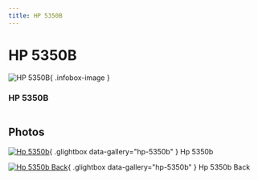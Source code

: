 ```yaml
---
title: HP 5350B
---
```


# HP 5350B

<div class="infobox" markdown>

![HP 5350B](./img/HP_5350B.png){ .infobox-image }

### HP 5350B

| | |
|---|---|

</div>

[](./img/HP_5350B.png)  [](./img/HP_5350B.png)

## Photos

<div class="photo-grid" markdown>

[![Hp 5350b](./img/HP_5350B.png)](./img/HP_5350B.png "Hp 5350b"){ .glightbox data-gallery="hp-5350b" }
<span class="caption">Hp 5350b</span>

[![Hp 5350b Back](./img/HP_5350B_back.png)](./img/HP_5350B_back.png "Hp 5350b Back"){ .glightbox data-gallery="hp-5350b" }
<span class="caption">Hp 5350b Back</span>

</div>
